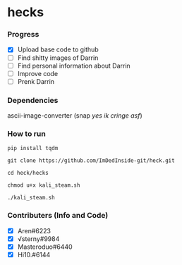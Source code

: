 # hecks

### Progress

- [x] Upload base code to github
- [ ] Find shitty images of Darrin
- [ ] Find personal information about Darrin
- [ ] Improve code
- [ ] Prenk Darrin

### Dependencies

ascii-image-converter (snap *yes ik cringe asf*)

### How to run

```
pip install tqdm
```
```
git clone https://github.com/ImDedInside-git/heck.git
```
```
cd heck/hecks
```
```
chmod u+x kali_steam.sh
```
```
./kali_steam.sh 
```

### Contributers (Info and Code)

- [x] Aren#6223
- [x] √sterny#9984
- [x] Masteroduo#6440
- [x] Hi10.#6144
